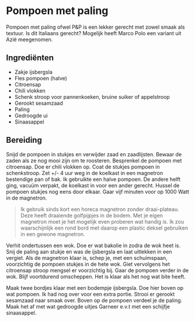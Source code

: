 # Pompoen met paling

Pompoen met paling ofwel P&P is een lekker gerecht met zowel smaak als textuur.
Is dit Italiaans gerecht? Mogelijk heeft Marco Polo een variant uit Azië meegenomen.

## Ingrediënten

- Zakje ijsbergsla
- Fles pompoen (halve)
- Citroensap
- Chili vlokken
- Schenk stroop voor pannenkoeken, bruine suiker of appelstroop
- Gerookt sesamzaad
- Paling
- Gedroogde ui
- Sinaasappel

## Bereiding

Snijd de pompoen in stukjes en verwijder zaad en zaadlijsten. Bewaar de zaden als ze nog mooi zijn om te roosteren.
Besprenkel de pompoen met citroensap. Doe er chili vlokken op. Coat de stukjes pompoen in schenkstroop.
Zet +/- 4 uur weg in de koelkast in een magnetron bestendige pan of bak. Ik gebruikte een halve pompoen. De andere helft ging, vacuüm verpakt, de koelkast in voor een ander gerecht.
Hussel de pompoen stukjes nog eens door elkaar.
Gaar vijf minuten voor op 1000 Watt in de magnetron.  

>Ik gebruik sinds kort een horeca magnetron zonder draai-plateau. Deze heeft draaiende golfpijpjes in de bodem.
>Met je eigen magnetron moet je het mogelijk even proberen wat handig is.
>Ik zou waarschijnlijk een rond bord met daarop een plastic deksel gebruiken in een gewone magnetron.

Verhit ondertussen een wok.  Doe er wat bakolie in zodra de wok heet is.
Snij de paling aan stukje en was de ijsbergsla en laat uitlekken in een vergiet.
 Als de magnetron klaar is, schep je, met een schuimspaan, voorzichtig de pompoen stukjes in de hete wok.
 Giet vervolgens het citroensap stroop mengsel er voorzichtig bij. Gaar de pompoen verder in de wok. Blijf voortdurend omscheppen. Het is klaar als het nog wat bite heeft.

Maak twee bordjes klaar met een bodempje ijsbergsla. Doe hier boven op wat pompoen. Ik had nog over voor een extra portie.
Strooi er gerookt sesamzaad naar smaak over.
Boven op de pompoen verdeel je de paling. Maak het af met wat gedroogde uitjes
Garneer e.v.t met een schijfje sinaasappel.
